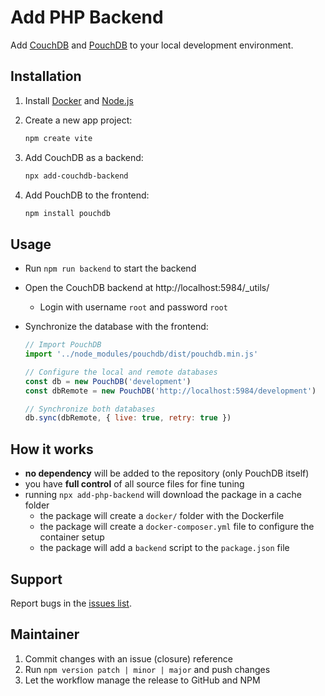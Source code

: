 # Add PHP Backend

Add [CouchDB](https://couchdb.apache.org/) and [PouchDB](https://pouchdb.com/) to your local development environment.

## Installation

1. Install [Docker](https://www.docker.com/) and [Node.js](https://nodejs.org/)

2. Create a new app project:

    ```bash
    npm create vite
    ```

3. Add CouchDB as a backend:

    ```bash
    npx add-couchdb-backend
    ```

4. Add PouchDB to the frontend:

   ```bash
   npm install pouchdb
   ```

## Usage

- Run `npm run backend` to start the backend
- Open the CouchDB backend at http://localhost:5984/_utils/
  - Login with username `root` and password `root`
- Synchronize the database with the frontend:

    ```js 
    // Import PouchDB
    import '../node_modules/pouchdb/dist/pouchdb.min.js'

    // Configure the local and remote databases
    const db = new PouchDB('development')
    const dbRemote = new PouchDB('http://localhost:5984/development')

    // Synchronize both databases
    db.sync(dbRemote, { live: true, retry: true })
    ```


## How it works

- **no dependency** will be added to the repository (only PouchDB itself)
- you have **full control** of all source files for fine tuning
- running `npx add-php-backend` will download the package in a cache folder
  - the package will create a `docker/` folder with the Dockerfile
  - the package will create a `docker-composer.yml` file to configure the container setup
  - the package will add a `backend` script to the `package.json` file

## Support

Report bugs in the [issues list](https://github.com/scriptPilot/add-couchdb-backend/issues).

## Maintainer

1. Commit changes with an issue (closure) reference
2. Run `npm version patch | minor | major` and push changes
3. Let the workflow manage the release to GitHub and NPM
